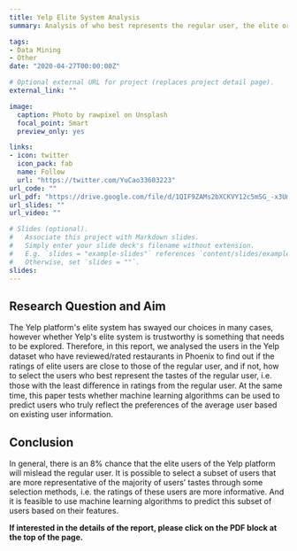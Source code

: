 ```yaml
---
title: Yelp Elite System Analysis
summary: Analysis of who best represents the regular user, the elite or something else?

tags:
- Data Mining
- Other
date: "2020-04-27T00:00:00Z"

# Optional external URL for project (replaces project detail page).
external_link: ""

image:
  caption: Photo by rawpixel on Unsplash
  focal_point: Smart
  preview_only: yes

links:
- icon: twitter
  icon_pack: fab
  name: Follow
  url: "https://twitter.com/YuCao33603223"
url_code: ""
url_pdf: "https://drive.google.com/file/d/1QIF9ZAMs2bXCKVY12c5mSG_-x3Um2cjq/view?usp=sharing"
url_slides: ""
url_video: ""

# Slides (optional).
#   Associate this project with Markdown slides.
#   Simply enter your slide deck's filename without extension.
#   E.g. `slides = "example-slides"` references `content/slides/example-slides.md`.
#   Otherwise, set `slides = ""`.
slides: 
---
```

## Research Question and Aim
The Yelp platform's elite system has swayed our choices in many cases, however whether Yelp's elite system is trustworthy is something that needs to be explored. Therefore, in this report, we analysed the users in the Yelp dataset who have reviewed/rated restaurants in Phoenix to ﬁnd out if the ratings of elite users are close to those of the regular user, and if not, how to select the users who best represent the tastes of the regular user, i.e. those with the least diﬀerence in ratings from the regular user. At the same time, this paper tests whether machine learning algorithms can be used to predict users who truly reflect the preferences of the average user based on existing user information.

## Conclusion
In general, there is an 8% chance that the elite users of the Yelp platform will mislead the regular user. It is possible to select a subset of users that are more representative of the majority of users’ tastes through some selection methods, i.e. the ratings of these users are more informative. And it is feasible to use machine learning algorithms to predict this subset of users based on their features.

**If interested in the details of the report, please click on the PDF block at the top of the page.**

